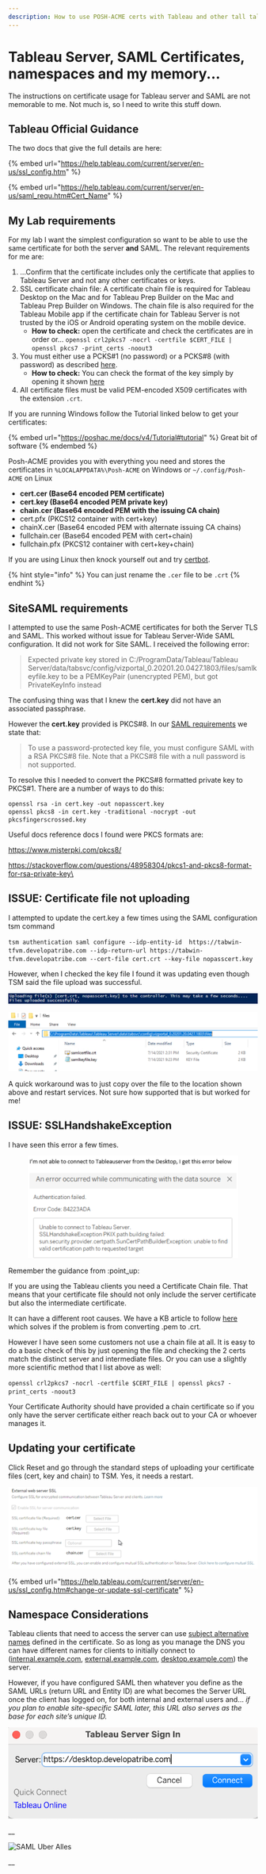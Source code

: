 ```yaml
---
description: How to use POSH-ACME certs with Tableau and other tall tales.
---
```


# Tableau Server, SAML Certificates, namespaces and my memory...

The instructions on certificate usage for Tableau server and SAML are not memorable to me. Not much is, so I need to write this stuff down.

## Tableau Official Guidance

The two docs that give the full details are here:

{% embed url="https://help.tableau.com/current/server/en-us/ssl_config.htm" %}

{% embed url="https://help.tableau.com/current/server/en-us/saml_requ.htm#Cert_Name" %}

## My Lab requirements

For my lab I want the simplest configuration so want to be able to use the same certificate for both the server **and** SAML. The relevant requirements for me are:

1. ...Confirm that the certificate includes only the certificate that applies to Tableau Server and not any other certificates or keys.
2. SSL certificate chain file: A certificate chain file is required for Tableau Desktop on the Mac and for Tableau Prep Builder on the Mac and Tableau Prep Builder on Windows. The chain file is also required for the Tableau Mobile app if the certificate chain for Tableau Server is not trusted by the iOS or Android operating system on the mobile device.
   * **How to check:** open the certificate and check the certificates are in order or... `openssl crl2pkcs7 -nocrl -certfile $CERT_FILE | openssl pkcs7 -print_certs -noout3`
3. You must either use a PCKS#1 (no password) or a PCKS#8 (with password) as described [here](https://help.tableau.com/current/server/en-us/saml\_requ.htm#certificate-and-identity-provider-idp-requirements).&#x20;
   * **How to check:** You can check the format of the key simply by opening it shown [here](https://stackoverflow.com/questions/48958304/pkcs1-and-pkcs8-format-for-rsa-private-key)
4. All certificate files must be valid PEM-encoded X509 certificates with the extension `.crt`.

If you are running Windows follow the Tutorial linked below to get your certificates:

{% embed url="https://poshac.me/docs/v4/Tutorial#tutorial" %}
Great bit of software
{% endembed %}

Posh-ACME provides you with everything you need and stores the certificates in `%LOCALAPPDATA%\Posh-ACME` on Windows or `~/.config/Posh-ACME` on Linux

* **cert.cer (Base64 encoded PEM certificate)**&#x20;
* **cert.key (Base64 encoded PEM private key)**&#x20;
* **chain.cer (Base64 encoded PEM with the issuing CA chain)**&#x20;
* cert.pfx (PKCS12 container with cert+key)
* chainX.cer (Base64 encoded PEM with alternate issuing CA chains)&#x20;
* fullchain.cer (Base64 encoded PEM with cert+chain)&#x20;
* fullchain.pfx (PKCS12 container with cert+key+chain)

If you are using Linux then knock yourself out and try [certbot](https://certbot.eff.org/).

{% hint style="info" %}
You can just rename the `.cer` file to be `.crt`&#x20;
{% endhint %}

####

## SiteSAML requirements

I attempted to use the same Posh-ACME certificates for both the Server TLS and SAML. This worked without issue for Tableau Server-Wide SAML configuration. It did not work for Site SAML. I received the following error:

> Expected private key stored in C:/ProgramData/Tableau/Tableau Server/data/tabsvc/config/vizportal\_0.20201.20.0427.1803/files/samlkeyfile.key to be a PEMKeyPair (unencrypted PEM), but got PrivateKeyInfo instead

The confusing thing was that I knew the **cert.key** did not have an associated passphrase.

However the **cert.key** provided is PKCS#8. In our [SAML requirements](https://help.tableau.com/current/server/en-us/saml\_requ.htm) we state that:

> To use a password-protected key file, you must configure SAML with a RSA PKCS#8 file. Note that a PKCS#8 file with a null password is not supported.

To resolve this I needed to convert the PKCS#8 formatted private key to PKCS#1. There are a number of ways to do this:

```
openssl rsa -in cert.key -out nopasscert.key 
openssl pkcs8 -in cert.key -traditional -nocrypt -out pkcsfingerscrossed.key  
```

Useful docs reference docs I found were PKCS formats are:

[https://www.misterpki.com/pkcs8/ ](https://www.misterpki.com/pkcs8/)

[https://stackoverflow.com/questions/48958304/pkcs1-and-pkcs8-format-for-rsa-private-key\
](https://www.misterpki.com/pkcs8/)

## ISSUE: Certificate file not uploading

I attempted to update the cert.key a few times using the SAML configuration tsm command

`tsm authentication saml configure --idp-entity-id  https://tabwin-tfvm.developatribe.com --idp-return-url https://tabwin-tfvm.developatribe.com --cert-file cert.crt --key-file nopasscert.key`&#x20;

However, when I checked the key file I found it was updating even though TSM said the file upload was successful.

![](<.gitbook/assets/image (129).png>)

![](<.gitbook/assets/image (128).png>)

A quick workaround was to just copy over the file to the location shown above and restart services. Not sure how supported that is but worked for me!

## ISSUE: SSLHandshakeException

I have seen this error a few times.&#x20;

<figure><img src=".gitbook/assets/image (1) (2).png" alt=""><figcaption></figcaption></figure>

Remember the guidance from :point\_up:

If you are using the Tableau clients you need a Certificate Chain file. That means that your certificate file should not only include the server certificate but also the intermediate certificate.&#x20;

It can have a different root causes. We have a KB article to follow [here](https://kb.tableau.com/articles/en\_US/Issue/ssl-handshake-exception-or-pkix-path-building-failed-upon-signing-in-tableau-server-from-tableau-prep-or-tableau-desktop) which solves if the problem is from converting .pem to .crt.&#x20;

However I have seen some customers not use a chain file at all. It is easy to do a basic check of this by just opening the file and checking the 2 certs match the distinct server and intermediate files. Or you can use a slightly more scientific method that I list above as well:

`openssl crl2pkcs7 -nocrl -certfile $CERT_FILE | openssl pkcs7 -print_certs -noout3`

Your Certificate Authority should have provided a chain certificate so if you only have the server certificate either reach back out to your CA or whoever manages it.

## Updating your certificate

Click Reset and go through the standard steps of uploading your certificate files (cert, key and chain) to TSM. Yes, it needs a restart.

![](<.gitbook/assets/image (130).png>)

{% embed url="https://help.tableau.com/current/server/en-us/ssl_config.htm#change-or-update-ssl-certificate" %}

## Namespace Considerations

Tableau clients that need to access the server can use [subject alternative names](https://help.tableau.com/current/server/en-us/ssl\_config.htm#ssl-certificate-requirements) defined in the certificate. So as long as you manage the DNS you can have different names for clients to initially connect to ([internal.example.com](http://internal.example.com/), [external.example.com](http://external.example.com/), [desktop.example.com](http://desktop.example.com/)) the server.&#x20;

However, if you have configured SAML then whatever you define as the SAML URLs (return URL and Entity ID) are what becomes the Server URL once the client has logged on, for both internal and external users and… _if you plan to enable site-specific SAML later, this URL also serves as the base for each site’s unique ID._

![Desktop me.](<.gitbook/assets/image (131) (1).png>)

__

![SAML Uber Alles](.gitbook/assets/2021-11-12\_16-35-02.png)

__
